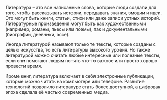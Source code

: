 Литература – это все написанные слова, которые люди создали для того, чтобы рассказывать истории, передавать знания, эмоции и идеи. Это могут быть книги, статьи, стихи или даже записи устных историй. Литературные произведения могут быть как художественными (например, романы, пьесы или поэмы), так и документальными (биографии, дневники, эссе).

Иногда литературой называют только те тексты, которые созданы с целью искусства, то есть литературы высокого уровня. Но также литературой можно считать любые интересные или полезные тексты, если они помогают людям понять что-то важное или просто хорошо провести время.

Кроме книг, литература включает в себя электронные публикации, которые можно читать на компьютере или телефоне. Развитие технологий позволило литературе стать более доступной, а цифровая эпоха сделала её частью современных медиа.